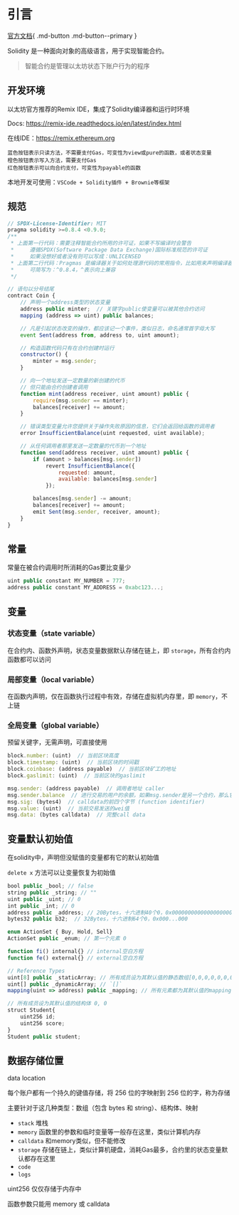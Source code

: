 # 引言

[官方文档](https://docs.soliditylang.org/en/latest/index.html){ .md-button .md-button--primary }

Solidity 是一种面向对象的高级语言，用于实现智能合约。

> 智能合约是管理以太坊状态下账户行为的程序

## 开发环境

以太坊官方推荐的Remix IDE，集成了Solidity编译器和运行时环境

Docs: <https://remix-ide.readthedocs.io/en/latest/index.html>

在线IDE：<https://remix.ethereum.org>

```text
蓝色按钮表示只读方法，不需要支付Gas，可变性为view或pure的函数，或者状态变量
橙色按钮表示写入方法，需要支付Gas
红色按钮表示可以向合约支付，可变性为payable的函数
```

本地开发可使用：`VSCode + Solidity插件 + Brownie等框架`

## 规范

```js
// SPDX-License-Identifier: MIT
pragma solidity >=0.8.4 <0.9.0;
/**
 * 上面第一行代码：需要注释智能合约所用的许可证，如果不写编译时会警告
 *     遵循SPDX(Software Package Data Exchange)国际标准规范的许可证
 *     如果没想好或者没有则可以写成：UNLICENSED
 * 上面第二行代码：Pragmas 是编译器关于如何处理源代码的常用指令，比如用来声明编译器版本
 *     可简写为：^0.8.4，^表示向上兼容
 */

// 语句以分号结尾
contract Coin {
    // 声明一个address类型的状态变量
    address public minter;  // 关键字public使变量可以被其他合约访问
    mapping (address => uint) public balances;

    // 凡是引起状态改变的操作，都应该记一个事件，类似日志，命名通常首字母大写
    event Sent(address from, address to, uint amount);

    // 构造函数代码只有在合约创建时运行
    constructor() {
        minter = msg.sender;
    }

    // 向一个地址发送一定数量的新创建的代币
    // 但只能由合约创建者调用
    function mint(address receiver, uint amount) public {
        require(msg.sender == minter);
        balances[receiver] += amount;
    }

    // 错误类型变量允许您提供关于操作失败原因的信息，它们会返回给函数的调用者
    error InsufficientBalance(uint requested, uint available);

    // 从任何调用者那里发送一定数量的代币到一个地址
    function send(address receiver, uint amount) public {
        if (amount > balances[msg.sender])
            revert InsufficientBalance({
                requested: amount,
                available: balances[msg.sender]
            });

        balances[msg.sender] -= amount;
        balances[receiver] += amount;
        emit Sent(msg.sender, receiver, amount);
    }
}
```

## 常量

常量在被合约调用时所消耗的Gas要比变量少

```js
uint public constant MY_NUMBER = 777;
address public constant MY_ADDRESS = 0xabc123...;
```

## 变量

### 状态变量（state variable）

在合约内、函数外声明，状态变量数据默认存储在链上，即 `storage`，所有合约内函数都可以访问

### 局部变量（local variable）

在函数内声明，仅在函数执行过程中有效，存储在虚拟机内存里，即 `memory`，不上链

### 全局变量（global variable）

预留关键字，无需声明，可直接使用

```js
block.number: (uint)  // 当前区块高度
block.timestamp: (uint)  // 当前区块的时间戳
block.coinbase: (address payable)  // 当前区块矿工的地址
block.gaslimit: (uint)  // 当前区块的gaslimit

msg.sender: (address payable)  // 调用者地址 caller
msg.sender.balance  // 进行交易的用户的余额，如果msg.sender是另一个合约，那么它是另一个合约的余额
msg.sig: (bytes4)  // calldata的前四个字节 (function identifier)
msg.value: (uint)  // 当前交易发送的wei值
msg.data: (bytes calldata)  // 完整call data
```

## 变量默认初始值

在solidity中，声明但没赋值的变量都有它的默认初始值

`delete x` 方法可以让变量恢复为初始值

```js
bool public _bool; // false
string public _string; // ""
uint public _uint; // 0
int public _int; // 0
address public _address; // 20Bytes，十六进制40个0，0x0000000000000000000000000000000000000000
bytes32 public b32;  // 32Bytes，十六进制64个0，0x000...000

enum ActionSet { Buy, Hold, Sell}
ActionSet public _enum; // 第一个元素 0

function fi() internal{} // internal空白方程
function fe() external{} // external空白方程

// Reference Types
uint[8] public _staticArray; // 所有成员设为其默认值的静态数组[0,0,0,0,0,0,0,0]
uint[] public _dynamicArray; // `[]`
mapping(uint => address) public _mapping; // 所有元素都为其默认值的mapping

// 所有成员设为其默认值的结构体 0, 0
struct Student{
    uint256 id;
    uint256 score; 
}
Student public student;
```

## 数据存储位置

data location

每个账户都有一个持久的键值存储，将 256 位的字映射到 256 位的字，称为存储

主要针对于这几种类型：数组（包含 bytes 和 string）、结构体、映射

- `stack` 堆栈
- `memory` 函数里的参数和临时变量等一般存在这里，类似计算机内存
- `calldata` 和memory类似，但不能修改
- `storage` 存储在链上，类似计算机硬盘，消耗Gas最多，合约里的状态变量默认都存在这里
- `code`
- `logs`

uint256 仅仅存储于内存中

函数参数只能用 memory 或 calldata
